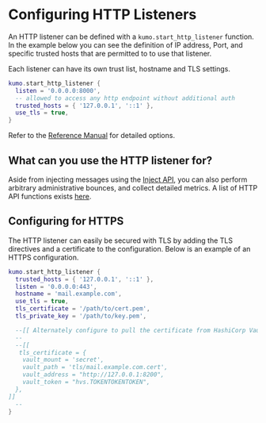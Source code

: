 # Configuring HTTP Listeners

An HTTP listener can be defined with a `kumo.start_http_listener` function.  In
the example below you can see the definition of IP address, Port, and specific
trusted hosts that are permitted to to use that listener.

Each listener can have its own trust list, hostname and TLS settings.

```lua
kumo.start_http_listener {
  listen = '0.0.0.0:8000',
  -- allowed to access any http endpoint without additional auth
  trusted_hosts = { '127.0.0.1', '::1' },
  use_tls = true,
}
```

Refer to the [Reference Manual](../../reference/kumo/start_http_listener.md)
for detailed options.

## What can you use the HTTP listener for?

Aside from injecting messages using the [Inject
API](../..//reference/http/api_inject_v1.md), you can also
perform arbitrary administrative bounces, and collect detailed metrics.  A list
of HTTP API functions exists [here](../../reference/http/index.md).

## Configuring for HTTPS

The HTTP listener can easily be secured with TLS by adding the TLS directives
and a certificate to the configuration.  Below is an example of an HTTPS
configuration.

```lua
kumo.start_http_listener {
  trusted_hosts = { '127.0.0.1', '::1' },
  listen = '0.0.0.0:443',
  hostname = 'mail.example.com',
  use_tls = true,
  tls_certificate = '/path/to/cert.pem',
  tls_private_key = '/path/to/key.pem',

  --[[ Alternately configure to pull the certificate from HashiCorp Vault ]]
  --
  --[[
   tls_certificate = {
    vault_mount = 'secret',
    vault_path = 'tls/mail.example.com.cert',
    vault_address = "http://127.0.0.1:8200",
    vault_token = "hvs.TOKENTOKENTOKEN",
  },
]]
  --
}
```

